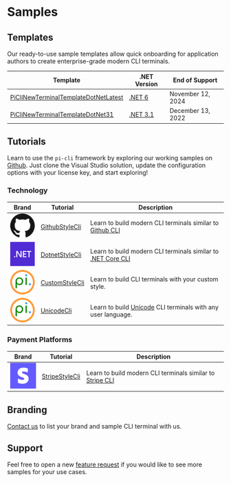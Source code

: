 # Samples

## Templates

Our ready-to-use sample templates allow quick onboarding for application authors to create enterprise-grade modern CLI terminals.

| Template        |   .NET Version    | End of Support  |
|-----------------|-------------------|-----------------|
| [PiCliNewTerminalTemplateDotNetLatest](https://github.com/perpetualintelligence/docs/tree/main/samples/templates/pi-cli/PiCliNewTerminalTemplateDotNetLatest) |   [.NET 6](https://dotnet.microsoft.com/en-us/download/dotnet/6.0) | November 12, 2024 |
| [PiCliNewTerminalTemplateDotNet31](https://github.com/perpetualintelligence/docs/tree/main/samples/templates/pi-cli/PiCliNewTerminalTemplateDotNet31) | [.NET 3.1](https://dotnet.microsoft.com/en-us/download/dotnet/3.1) | December 13, 2022 |

## Tutorials
Learn to use the `pi-cli` framework by exploring our working samples on [Github](https://github.com/perpetualintelligence/docs/tree/main/samples/tutorials/pi-cli). Just clone the Visual Studio solution, update the configuration options with your license key, and start exploring!

### Technology

| Brand                                     | Tutorial                                                                                                          | Description                                                                                                                             |
|-------------------------------------------|-------------------------------------------------------------------------------------------------------------------|-----------------------------------------------------------------------------------------------------------------------------------------|
| ![github](../images/brands/github_64.png) | [GithubStyleCli](https://github.com/perpetualintelligence/docs/tree/main/samples/tutorials/pi-cli/GithubStyleCli) | Learn to build modern CLI terminals similar to [Github CLI](https://cli.github.com/)                                |
| ![dotnet](../images/brands/dotnet_64.png) | [DotnetStyleCli](https://github.com/perpetualintelligence/docs/tree/main/samples/tutorials/pi-cli/DotnetStyleCli) | Learn to build modern CLI terminals similar to [.NET Core CLI](https://docs.microsoft.com/en-us/dotnet/core/tools/) |
| ![pi](../images/brands/pi_64.png)         | [CustomStyleCli](https://github.com/perpetualintelligence/docs/tree/main/samples/tutorials/pi-cli/CustomStyleCli) | Learn to build CLI terminals with your custom style.                                                                |
| ![pi](../images/brands/pi_64.png)         | [UnicodeCli](https://github.com/perpetualintelligence/docs/tree/main/samples/tutorials/pi-cli/CustomStyleCli)     | Learn to build [Unicode](https://home.unicode.org/) CLI terminals with any user language.                           |

### Payment Platforms
| Brand                                     | Tutorial                                                                                                          | Description                                                                                                         |
|-------------------------------------------|-------------------------------------------------------------------------------------------------------------------|---------------------------------------------------------------------------------------------------------------------|
| ![stripe](../images/brands/stripe_64.png) | [StripeStyleCli](https://github.com/perpetualintelligence/docs/tree/main/samples/tutorials/pi-cli/StripeStyleCli) | Learn to build modern CLI terminals similar to [Stripe CLI](https://stripe.com/docs/stripe-cli) |

## Branding
[Contact us](https://www.perpetualintelligence.com/products/pibranding) to list your brand and sample CLI terminal with us.

## Support
Feel free to open a new [feature request](https://github.com/perpetualintelligence/docs/issues) if you would like to see more samples for your use cases.

